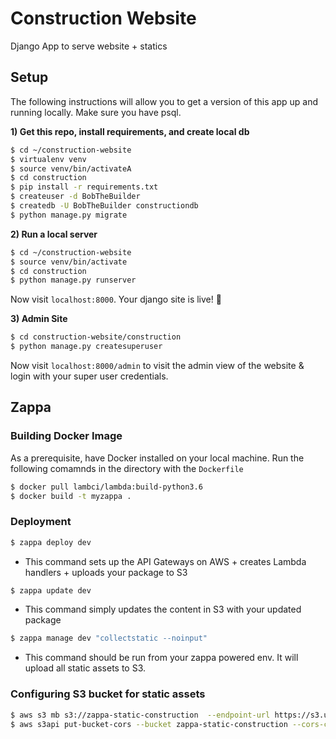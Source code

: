 # Construction Website
Django App to serve website + statics

## Setup

The following instructions will allow you to get a version of this app up and running locally. Make sure you have psql.

**1) Get this repo, install requirements, and create local db**

~~~bash
$ cd ~/construction-website
$ virtualenv venv
$ source venv/bin/activateA
$ cd construction
$ pip install -r requirements.txt
$ createuser -d BobTheBuilder
$ createdb -U BobTheBuilder constructiondb
$ python manage.py migrate
~~~

**2) Run a local server**

~~~bash
$ cd ~/construction-website
$ source venv/bin/activate
$ cd construction
$ python manage.py runserver
~~~

Now visit `localhost:8000`. Your django site is live! 🚀

**3) Admin Site**

~~~bash
$ cd construction-website/construction
$ python manage.py createsuperuser
~~~

Now visit `localhost:8000/admin` to visit the admin view of the website & login with your super user credentials. 


## Zappa

### Building Docker Image
As a prerequisite, have Docker installed on your local machine. Run the following comamnds in the directory with the `Dockerfile`

```bash
$ docker pull lambci/lambda:build-python3.6
$ docker build -t myzappa .
```

### Deployment

```bash
$ zappa deploy dev
```
* This command sets up the API Gateways on AWS + creates Lambda handlers + uploads your package to S3

```bash
$ zappa update dev
```
* This command simply updates the content in S3 with your updated package

```bash
$ zappa manage dev "collectstatic --noinput"
```
* This command should be run from your zappa powered env. It will upload all static assets to S3. 

### Configuring S3 bucket for static assets

```bash
$ aws s3 mb s3://zappa-static-construction  --endpoint-url https://s3.us-east-1.amazonaws.com
$ aws s3api put-bucket-cors --bucket zappa-static-construction --cors-configuration file://.cors-policy.json
```

